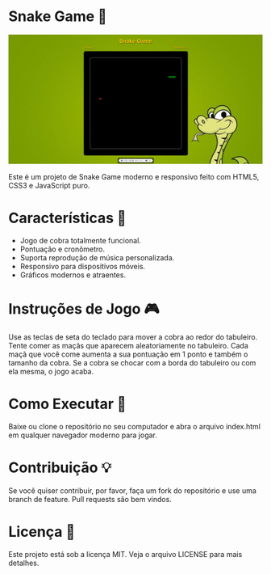 # Snake Game 🐍

![Screenshot do Jogo](assets/snake.jpg)

Este é um projeto de Snake Game moderno e responsivo feito com HTML5, CSS3 e JavaScript puro.

# Características 🎯

- Jogo de cobra totalmente funcional.
- Pontuação e cronômetro.
- Suporta reprodução de música personalizada.
- Responsivo para dispositivos móveis.
- Gráficos modernos e atraentes.

# Instruções de Jogo 🎮

Use as teclas de seta do teclado para mover a cobra ao redor do tabuleiro. Tente comer as maçãs que aparecem aleatoriamente no tabuleiro. Cada maçã que você come aumenta a sua pontuação em 1 ponto e também o tamanho da cobra. Se a cobra se chocar com a borda do tabuleiro ou com ela mesma, o jogo acaba.

# Como Executar 🚀

Baixe ou clone o repositório no seu computador e abra o arquivo index.html em qualquer navegador moderno para jogar.

# Contribuição 💡

Se você quiser contribuir, por favor, faça um fork do repositório e use uma branch de feature. Pull requests são bem vindos.

# Licença 📝

Este projeto está sob a licença MIT. Veja o arquivo LICENSE para mais detalhes.
